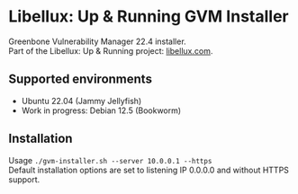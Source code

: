 # Libellux: Up & Running GVM Installer
Greenbone Vulnerability Manager 22.4 installer.  
Part of the Libellux: Up & Running project: [libellux.com](https://libellux.com/openvas/).

## Supported environments
* Ubuntu 22.04 (Jammy Jellyfish)
* Work in progress: Debian 12.5 (Bookworm)

## Installation
Usage `./gvm-installer.sh --server 10.0.0.1 --https`  
Default installation options are set to listening IP 0.0.0.0 and without HTTPS support.
